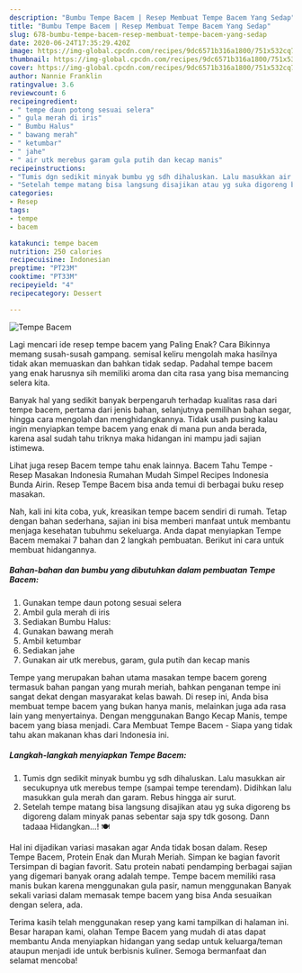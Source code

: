 ```yaml
---
description: "Bumbu Tempe Bacem | Resep Membuat Tempe Bacem Yang Sedap"
title: "Bumbu Tempe Bacem | Resep Membuat Tempe Bacem Yang Sedap"
slug: 678-bumbu-tempe-bacem-resep-membuat-tempe-bacem-yang-sedap
date: 2020-06-24T17:35:29.420Z
image: https://img-global.cpcdn.com/recipes/9dc6571b316a1800/751x532cq70/tempe-bacem-foto-resep-utama.jpg
thumbnail: https://img-global.cpcdn.com/recipes/9dc6571b316a1800/751x532cq70/tempe-bacem-foto-resep-utama.jpg
cover: https://img-global.cpcdn.com/recipes/9dc6571b316a1800/751x532cq70/tempe-bacem-foto-resep-utama.jpg
author: Nannie Franklin
ratingvalue: 3.6
reviewcount: 6
recipeingredient:
- " tempe daun potong sesuai selera"
- " gula merah di iris"
- " Bumbu Halus"
- " bawang merah"
- " ketumbar"
- " jahe"
- " air utk merebus garam gula putih dan kecap manis"
recipeinstructions:
- "Tumis dgn sedikit minyak bumbu yg sdh dihaluskan. Lalu masukkan air secukupnya utk merebus tempe (sampai tempe terendam). Didihkan lalu masukkan gula merah dan garam. Rebus hingga air surut."
- "Setelah tempe matang bisa langsung disajikan atau yg suka digoreng bs digoreng dalam minyak panas sebentar saja spy tdk gosong. Dann tadaaa Hidangkan...! 🍽"
categories:
- Resep
tags:
- tempe
- bacem

katakunci: tempe bacem 
nutrition: 250 calories
recipecuisine: Indonesian
preptime: "PT23M"
cooktime: "PT33M"
recipeyield: "4"
recipecategory: Dessert

---
```



![Tempe Bacem](https://img-global.cpcdn.com/recipes/9dc6571b316a1800/751x532cq70/tempe-bacem-foto-resep-utama.jpg)

Lagi mencari ide resep tempe bacem yang Paling Enak? Cara Bikinnya memang susah-susah gampang. semisal keliru mengolah maka hasilnya tidak akan memuaskan dan bahkan tidak sedap. Padahal tempe bacem yang enak harusnya sih memiliki aroma dan cita rasa yang bisa memancing selera kita.

Banyak hal yang sedikit banyak berpengaruh terhadap kualitas rasa dari tempe bacem, pertama dari jenis bahan, selanjutnya pemilihan bahan segar, hingga cara mengolah dan menghidangkannya. Tidak usah pusing kalau ingin menyiapkan tempe bacem yang enak di mana pun anda berada, karena asal sudah tahu triknya maka hidangan ini mampu jadi sajian istimewa.

Lihat juga resep Bacem tempe tahu enak lainnya. Bacem Tahu Tempe - Resep Masakan Indonesia Rumahan Mudah Simpel Recipes Indonesia Bunda Airin. Resep Tempe Bacem bisa anda temui di berbagai buku resep masakan.


Nah, kali ini kita coba, yuk, kreasikan tempe bacem sendiri di rumah. Tetap dengan bahan sederhana, sajian ini bisa memberi manfaat untuk membantu menjaga kesehatan tubuhmu sekeluarga. Anda dapat menyiapkan Tempe Bacem memakai 7 bahan dan 2 langkah pembuatan. Berikut ini cara untuk membuat hidangannya.

<!--inarticleads1-->

##### Bahan-bahan dan bumbu yang dibutuhkan dalam pembuatan Tempe Bacem:

1. Gunakan  tempe daun potong sesuai selera
1. Ambil  gula merah di iris
1. Sediakan  Bumbu Halus:
1. Gunakan  bawang merah
1. Ambil  ketumbar
1. Sediakan  jahe
1. Gunakan  air utk merebus, garam, gula putih dan kecap manis


Tempe yang merupakan bahan utama masakan tempe bacem goreng termasuk bahan pangan yang murah meriah, bahkan penganan tempe ini sangat dekat dengan masyarakat kelas bawah. Di resep ini, Anda bisa membuat tempe bacem yang bukan hanya manis, melainkan juga ada rasa lain yang menyertainya. Dengan menggunakan Bango Kecap Manis, tempe bacem yang biasa menjadi. Cara Membuat Tempe Bacem - Siapa yang tidak tahu akan makanan khas dari Indonesia ini. 

<!--inarticleads2-->

##### Langkah-langkah menyiapkan Tempe Bacem:

1. Tumis dgn sedikit minyak bumbu yg sdh dihaluskan. Lalu masukkan air secukupnya utk merebus tempe (sampai tempe terendam). Didihkan lalu masukkan gula merah dan garam. Rebus hingga air surut.
1. Setelah tempe matang bisa langsung disajikan atau yg suka digoreng bs digoreng dalam minyak panas sebentar saja spy tdk gosong. Dann tadaaa Hidangkan...! 🍽


Hal ini dijadikan variasi masakan agar Anda tidak bosan dalam. Resep Tempe Bacem, Protein Enak dan Murah Meriah. Simpan ke bagian favorit Tersimpan di bagian favorit. Satu protein nabati pendamping berbagai sajian yang digemari banyak orang adalah tempe. Tempe bacem memiliki rasa manis bukan karena menggunakan gula pasir, namun menggunakan Banyak sekali variasi dalam memasak tempe bacem yang bisa Anda sesuaikan dengan selera, ada. 

Terima kasih telah menggunakan resep yang kami tampilkan di halaman ini. Besar harapan kami, olahan Tempe Bacem yang mudah di atas dapat membantu Anda menyiapkan hidangan yang sedap untuk keluarga/teman ataupun menjadi ide untuk berbisnis kuliner. Semoga bermanfaat dan selamat mencoba!
